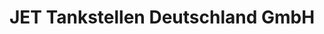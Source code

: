 ---
title: "JET Tankstellen Deutschland GmbH"
url: /bad-oeynhausen/jet-tankstellen-deutschland-gmbh/
shop: Lebensmittel
---